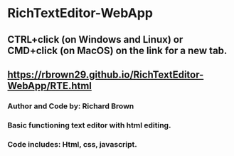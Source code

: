 # RichTextEditor-WebApp

## CTRL+click (on Windows and Linux) or CMD+click (on MacOS) on the link for a new tab.

## https://rbrown29.github.io/RichTextEditor-WebApp/RTE.html

### Author and Code by: Richard Brown

### Basic functioning text editor with html editing.

### Code includes: Html, css, javascript.
